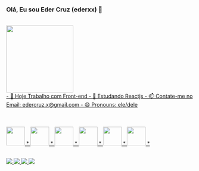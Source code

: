 ### Olá, Eu sou Eder Cruz (ederxx) 👋
<div>
<div style="display: inline_block"> <br>
  <a href="https://github.com/ederxx">
  <img height="180em" src="https://github-readme-stats.vercel.app/api?username=ederxx&show_icons=true&theme=dark#gh-dark-mode-only">
 </div>
- 🔭 Hoje Trabalho com Front-end
- 🌱 Estudando Reactjs
- 📫 Contate-me no Email: edercruz.x@gmail.com
- 😄 Pronouns: ele/dele
<div style="display: inline_block"/> <br>
<br>
<br>
<img height='50em' src="https://cdn.jsdelivr.net/gh/devicons/devicon/icons/javascript/javascript-original.svg" /> *
<img height='50em' src="https://cdn.jsdelivr.net/gh/devicons/devicon/icons/java/java-original.svg" /> *
<img height='50em' src="https://cdn.jsdelivr.net/gh/devicons/devicon/icons/react/react-original-wordmark.svg" /> *
<img height='50em' src="https://cdn.jsdelivr.net/gh/devicons/devicon/icons/html5/html5-original-wordmark.svg" /> *
<img height='50em' src="https://cdn.jsdelivr.net/gh/devicons/devicon/icons/css3/css3-original.svg" /> *
<img height='50em' src="https://cdn.jsdelivr.net/gh/devicons/devicon/icons/firebase/firebase-plain.svg" /> *
 </div>
 <div style="display: inline_block"/> <br>
<div>

  <a href="https://www.linkedin.com/in/ederx/"><img src="https://img.shields.io/badge/LinkedIn-0077B5?style=for-the-badge&logo=linkedin&logoColor=white"/>
  <a href="https://github.com/ederxx"><img src="https://img.shields.io/badge/GitHub-100000?style=for-the-badge&logo=github&logoColor=white" />
  <a href="https://www.instagram.com/eder_x"><img src="https://img.shields.io/badge/Instagram-E4405F?style=for-the-badge&logo=instagram&logoColor=white"/>
   <a href="https://www.youtube.com/channel/UCEo_zowyW3jxPLtGiZWiVDQ"><img src="https://img.shields.io/badge/YouTube-FF0000?style=for-the-badge&logo=youtube&logoColor=white" />
 </div>

